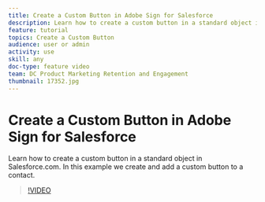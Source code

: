 ```yaml
---
title: Create a Custom Button in Adobe Sign for Salesforce
description: Learn how to create a custom button in a standard object in Salesforce.com.
feature: tutorial
topics: Create a Custom Button
audience: user or admin
activity: use
skill: any
doc-type: feature video
team: DC Product Marketing Retention and Engagement
thumbnail: 17352.jpg
---
```


# Create a Custom Button in Adobe Sign for Salesforce

Learn how to create a custom button in a standard object in Salesforce.com. In this example we create and add a custom button to a contact.

>[!VIDEO](https://video.tv.adobe.com/v/17352?hidetitle=true)